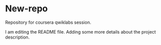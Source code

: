 # New-repo
Repository for coursera qwiklabs session.

I am editing the README file. Adding some more details about the project description.
